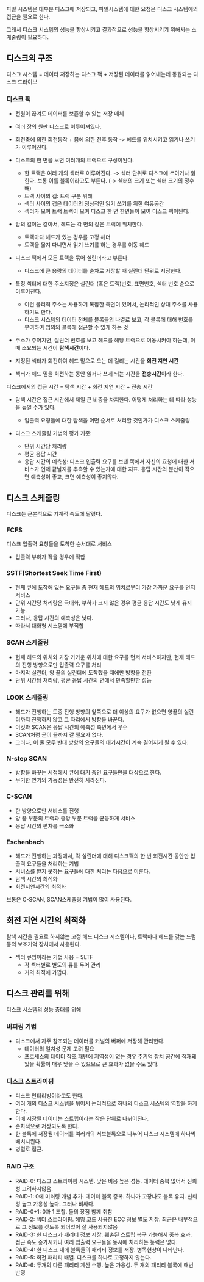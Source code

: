 파일 시스템은 대부분 디스크에 저장되고, 파일시스템에 대한 요청은 디스크 시스템에의 접근을 필요로 한다. 

그래서 디스크 시스템의 성능을 향상시키고 결과적으로 성능을 향상시키기 위해서는 스케줄링이 필요하다.

## 디스크의 구조
디스크 시스템 = 데이터 저장하는 디스크 팩 + 저장된 데이터를 읽어내는데 동원되는 디스크 드라이브

### 디스크 팩
- 전원이 끊겨도 데이터를 보존할 수 있는 저장 매체
- 여러 장의 원판 디스크로 이루어져있다.
- 회전축에 의한 회전동작 + 붐에 의한 전후 동작 -> 헤드를 위치시키고 읽기나 쓰기가 이루어진다.

- 디스크의 한 면을 보면 여러개의 트랙으로 구성이된다.
  - 한 트랙은 여러 개의 섹터로 이루어진다. -> 섹터 단위로 디스크에 쓰이거나 읽힌다. 보통 이를 블록이라고도 부른다. (-> 섹터의 크기 또는 섹터 크기의 정수배)
  - 트랙 사이의 갭: 트랙 구분 위해 
  - 섹터 사이의 갭은 데이터의 정상적인 읽기 쓰기를 위한 여유공간
  - 섹터가 모여 트랙 트랙이 모여 디스크 한 면 한면들이 모여 디스크 팩이된다. 

- 암의 길이는 같아서, 헤드는 각 면의 같은 트랙에 위치한다. 
  - 트랙마다 헤드가 있는 경우를 고정 헤더
  - 트랙을 옮겨 다니면서 읽기 쓰기를 하는 경우를 이동 헤드
- 디스크 팩에서 모든 트랙을 묶어 실린더라고 부른다.
  - 디스크에 큰 용량의 데이터를 순차로 저장할 때 실린더 단위로 저장한다. 

- 특정 섹터에 대한 주소지정은 실린더 (혹은 트랙)번호, 표면번호, 섹터 번호 순으로 이루어진다. 
  - 이런 물리적 주소는 사용하기 복잡한 측면이 있어서,  논리적인 상대 주소를 사용하기도 한다. 
  - 디스크 시스템의 데이터 전체를 블록들의 나열로 보고, 각 블록에 대해 번호를 부여하여 임의의 블록에 접근할 수 있게 하는 것

- 주소가 주어지면, 실린더 번호를 보고 헤드를 해당 트랙으로 이동시켜야 하는데, 이때 소요되는 시간이 **탐색시간**이다.
- 지정된 섹터가 회전하여 헤드 밑으로 오는 데 걸리는 시간을 **회전 지연 시간**
- 섹터가 헤드 밑을 회전하는 동안 읽거나 쓰게 되는 시간을 **전송시간**이라 한다. 

디스크에서의 접근 시간 = 탐색 시간 + 회전 지연 시간 + 전송 시간

- 탐색 시간은 접근 시간에서 제일 큰 비중을 차지한다. 어떻게 처리하는 데 따라 성능을 높일 수가 있다. 
  - 입출력 요청들에 대한 탐색을 어떤 순서로 처리할 것인가가 디스크 스케줄링

- 디스크 스케줄링 기법의 평가 기준: 
  - 단위 시간당 처리량
  - 평균 응답 시간
  - 응답 시간의 예측성: 디스크 입출력 요구를 보낸 쪽에서 자신의 요청에 대한 서비스가 언제 끝날지를 추측할 수 있는가에 대한 지표. 응답 시간의 분산이 작으면 예측성이 좋고, 크면 예측성이 좋지않다. 

## 디스크 스케줄링
디스크는 근본적으로 기계적 속도에 달렸다.

### FCFS
디스크 입출력 요청들을 도착한 순서대로 서비스
- 입출력 부하가 작을 경우에 적합

### SSTF(Shortest Seek Time First)
- 현재 큐에 도착해 있는 요구들 중 현재 헤드의 위치로부터 가장 가까운 요구를 먼저 서비스 
- 단위 시간당 처리량은 극대화, 부하가 크지 않은 경우 평균 응답 시간도 낮게 유지 가능.
- 그러나, 응답 시간의 예측성은 낮다. 
- 따라서 대화형 시스템에 부적합

### SCAN 스케줄링
- 현재 헤드의 위치와 가장 가가운 위치에 대한 요구를 먼저 서비스하지만, 현재 헤드의 진행 방향으로만 입출력 요구를 처리
- 마지막 실린더, 양 끝의 실린더에 도착했을 때에만 방향을 전환
- 단위 시간당 처리량, 평균 응답 시간의 면에서 만족할만한 성능

### LOOK 스케줄링
- 헤드가 진행하는 도중 진행 방향의 앞쪽으로 더 이상의 요구가 없으면 양끝의 실린더까지 진행하지 않고 그 자리에서 방향을 바꾼다. 
- 이것과 SCAN은 응답 시간의 예측성 측면에서 우수
- SCAN처럼 굳이 끝까지 갈 필요가 없다. 
- 그러나, 이 둘 모두 반대 방향의 요구들의 대기시간이 계속 길어지게 될 수 있다.

### N-step SCAN
- 방향을 바꾸는 시점에서 큐에 대기 중인 요구들만을 대상으로 한다.
- 무기한 연기의 가능성은 완전히 사라진다.

### C-SCAN
- 한 방향으로만 서비스를 진행
- 양 끝 부분의 트랙과 중앙 부분 트랙을 균등하게 서비스
- 응답 시간의 편차를 극소화

### Eschenbach
- 헤드가 진행하는 과정에서, 각 실린더에 대해 디스크팩의 한 번 회전시간 동안만 입출력 요구들을 처리하는 기법
- 서비스를 받지 못하는 요구들에 대한 처리는 다음으로 미룬다.
- 탐색 시간의 최적화
- 회전지연시간의 최적화

보통은 C-SCAN, SCAN스케줄링 기법이 많이 사용된다.

## 회전 지연 시간의 최적화
탐색 시간을 필요로 하지않는 고정 헤드 디스크 시스템이나, 
트랙마다 헤드를 갖는 드럼 등의 보조기억 장치에서 사용된다. 
- 섹터 큐잉이라는 기법 사용 = SLTF 
  - 각 섹터별로 별도의 큐를 두어 관리 
  - 거의 최적에 가깝다. 

## 디스크 관리를 위해
디스크 시스템의 성능 증대를 위해
### 버퍼링 기법
- 디스크에서 자주 참조되는 데이터를 커널의 버퍼에 저장해 관리한다. 
  - 데이터의 일치성 문제 고려 필요
  - 프로세스의 데이터 참조 패턴에 지역성이 없는 경우 주기억 장치 공간에 적재돼있을 확률이 매우 낮을 수 있으므로 큰 효과가 없을 수도 있다. 

### 디스크 스트라이핑
- 디스크 인터리빙이라고도 한다. 
- 여러 개의 디스크 시스템을 묶어서 논리적으로 하나의 디스크 시스템의 역할을 하게 한다. 
- 이에 저장될 데이터는 스트립이라는 작은 단위로 나뉘어진다. 
- 순차적으로 저장되도록 한다. 
- 한 블록에 저장될 데이터를 여러개의 서브블록으로 나누어 디스크 시스템에 하나씩 배치시킨다. 
- 병렬로 접근. 

### RAID 구조
- RAID-0: 디스크 스트라이핑 시스템. 낮은 비용 높은 성능. 데이터 중복 없어서 신뢰성 고려하지않음.
- RAID-1: 0에 미러링 개념 추가. 데이터 블록 중복. 하나가 고장나도 블록 유지. 신뢰성 높고 가용성 높다. 그러나 비싸다. 
- RAID-0+1: 0과 1 조합. 둘의 장점 함께 취함
- RAID-2: 섹터 스트라이핑. 해밍 코드 사용한 ECC 정보 별도 저장. 최근은 내부적으로 그 정보를 갖도록 되어있어 잘 사용되지않음
- RAID-3: 한 디스크가 패리티 정보 저장. 훼손된 스트립 복구 가능해서 중복 효과. 접근 속도 증가시키나 여러 입출력 요구들을 동시에 처리하는 능력은 없다.
- RAID-4: 한 디스크 내에 블록들의 패리티 정보를 저장. 병목현상이 나타난다.
- RAID-5: 회전 패리티 배열. 디스크를 하나로 고정하지 않는다.
- RAID-6: 두개의 다른 패리티 계산 수행. 높은 가용성. 두 개의 패리티 블록에 매번 반영